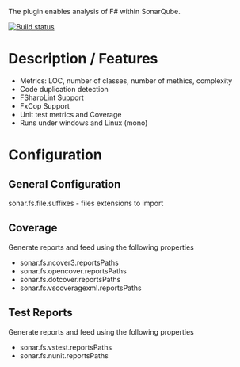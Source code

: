 The plugin enables analysis of F# within SonarQube. 

[![Build status](https://ci.appveyor.com/api/projects/status/jira637y22trnuc4?svg=true)](https://ci.appveyor.com/project/jorgecosta/sonar-fsharp-plugin-wxq94)

# Description / Features

 - Metrics: LOC, number of classes, number of methics, complexity 
 - Code duplication detection
 - FSharpLint Support
 - FxCop Support
 - Unit test metrics and Coverage
 - Runs under windows and Linux (mono)
 
# Configuration
## General Configuration
  sonar.fs.file.suffixes - files extensions to import

## Coverage
 Generate reports and feed using the following properties
   - sonar.fs.ncover3.reportsPaths 
   - sonar.fs.opencover.reportsPaths
   - sonar.fs.dotcover.reportsPaths
   - sonar.fs.vscoveragexml.reportsPaths

## Test Reports
Generate reports and feed using the following properties
  - sonar.fs.vstest.reportsPaths
  - sonar.fs.nunit.reportsPaths

